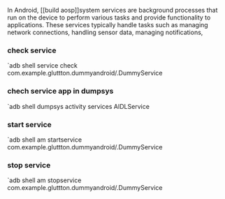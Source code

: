 In Android, [[build aosp]]system services are background processes that run on the device to perform various tasks and provide functionality to applications. These services typically handle tasks such as managing network connections, handling sensor data, managing notifications, 
### check service 
`adb shell service check com.example.gluttton.dummyandroid/.DummyService

### chech service app  in dumpsys 
 `adb shell dumpsys activity services AIDLService
 
### start service 
`adb shell am startservice com.example.gluttton.dummyandroid/.DummyService

### stop service 
`adb shell am stopservice com.example.gluttton.dummyandroid/.DummyService
